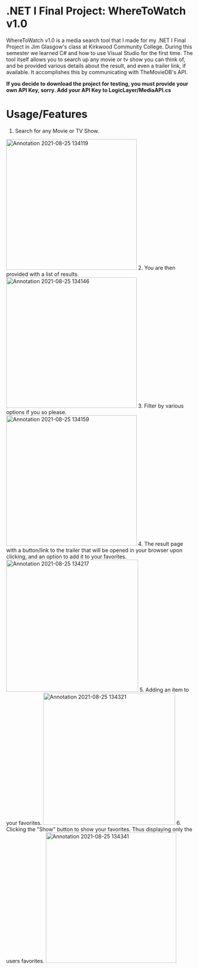# .NET I Final Project: WhereToWatch v1.0
WhereToWatch v1.0 is a media search tool that I made for my .NET I Final Project in Jim Glasgow's class at Kirkwood Community College. During this semester we learned
C# and how to use Visual Studio for the first time. The tool itself allows you to search up any movie or tv show you can think of, and be provided various details about the result, and even a trailer link, if available. It accomplishes this by communicating with TheMovieDB's API. 

**If you decide to download the project for testing, you must provide your own API Key, sorry.
Add your API Key to LogicLayer/MediaAPI.cs**

# Usage/Features
1. Search for any Movie or TV Show.
<img width="349" alt="Annotation 2021-08-25 134119" src="https://user-images.githubusercontent.com/8385256/130848785-4f397909-31bc-4b0c-b982-a7e095b1b098.png">
2. You are then provided with a list of results.
<img width="349" alt="Annotation 2021-08-25 134146" src="https://user-images.githubusercontent.com/8385256/130848798-ac735428-944e-41d0-8776-9355179e07dd.png">
3. Filter by various options if you so please.
<img width="349" alt="Annotation 2021-08-25 134159" src="https://user-images.githubusercontent.com/8385256/130848826-34f223cd-5556-4df4-9170-3e34ba83a799.png">
4. The result page with a button/link to the trailer that will be opened in your browser upon clicking, and an option to add it to your favorites.
<img width="353" alt="Annotation 2021-08-25 134217" src="https://user-images.githubusercontent.com/8385256/130848835-33590f3c-caf4-4337-8b0c-4f065fbfda5e.png">
5. Adding an item to your favorites.
<img width="353" alt="Annotation 2021-08-25 134321" src="https://user-images.githubusercontent.com/8385256/130848844-cb086567-cecf-415e-9f76-7fdeb6ef6037.png">
6. Clicking the "Show" button to show your favorites. Thus displaying only the users favorites.
<img width="349" alt="Annotation 2021-08-25 134341" src="https://user-images.githubusercontent.com/8385256/130848852-fd9325b3-0524-40a1-a969-04f1420106f7.png">
